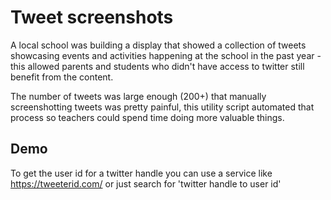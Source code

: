 # Tweet screenshots

A local school was building a display that showed a collection of tweets showcasing events and activities happening at the school in the past year - this allowed parents and students who didn't have access to twitter still benefit from the content.

The number of tweets was large enough (200+) that manually screenshotting tweets was pretty painful, this utility script  automated that process so teachers could spend time doing more valuable things.

## Demo

To get the user id for a twitter handle you can use a service like https://tweeterid.com/ or just search for 'twitter handle to user id'
